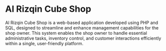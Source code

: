 # Al Rizqin Cube Shop

Al Rizqin Cube Shop is a web-based application developed using PHP and SQL, designed to streamline and enhance management capabilities for the shop owner. This system enables the shop owner to handle essential administrative tasks, inventory control, and customer interactions efficiently within a single, user-friendly platform.
